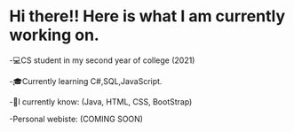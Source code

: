 # Hi there!! Here is what I am currently working on.

-💻CS student in my second year of college (2021)

-🎓Currently learning C#,SQL,JavaScript.

-🤔I currently know: (Java, HTML, CSS, BootStrap)

-Personal webiste: (COMING SOON)
